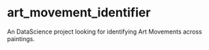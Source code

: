 # art_movement_identifier
An DataScience project looking for identifying Art Movements across paintings. 
